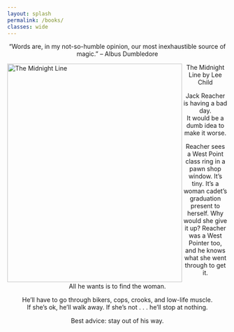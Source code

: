 ```yaml
---
layout: splash
permalink: /books/
classes: wide
---
```

<p align="center" class="quotations">“Words are, in my not-so-humble opinion, our most inexhaustible source of magic.” – Albus Dumbledore</p>

<div class="box">
  
  <div class="img">
  <img src="https://www.jackreacher.com/wp-content/uploads/2020/08/jack_reacher_jacket_uk_the_midnight_line@2x.jpg" alt = "The Midnight Line" width=400px height=500px align=left>
  </div>
  
  <div class="desc">
    <p align = "center"> The Midnight Line by Lee Child</p>
    <p align = "center">Jack Reacher is having a bad day.<br />
      It would be a dumb idea to make it worse.</p>
    <p align = "center">Reacher sees a West Point class ring in a pawn shop window. It’s tiny. It&#8217;s a woman cadet’s graduation present to herself. Why would she give it up? Reacher was a West Pointer too, and he knows what she went through to get it.</p>
    <p align = "center">All he wants is to find the woman.</p>
    <p align = "center">He’ll have to go through bikers, cops, crooks, and low-life muscle.<br />
If she’s ok, he’ll walk away. If she’s not . . . he’ll stop at nothing.</p>
    <p align = "center">Best advice: stay out of his way.</p>
  </div>
  
</div>

